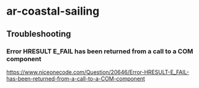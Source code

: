 # ar-coastal-sailing

## Troubleshooting

### Error HRESULT E_FAIL has been returned from a call to a COM component
https://www.niceonecode.com/Question/20646/Error-HRESULT-E_FAIL-has-been-returned-from-a-call-to-a-COM-component
